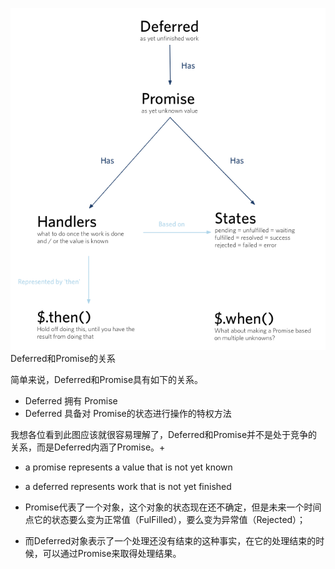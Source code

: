 ![deferred](./cfa1p.png)
Deferred和Promise的关系

简单来说，Deferred和Promise具有如下的关系。
* Deferred 拥有 Promise
* Deferred 具备对 Promise的状态进行操作的特权方法

我想各位看到此图应该就很容易理解了，Deferred和Promise并不是处于竞争的关系，而是Deferred内涵了Promise。+


* a promise represents a value that is not yet known
* a deferred represents work that is not yet finished

* Promise代表了一个对象，这个对象的状态现在还不确定，但是未来一个时间点它的状态要么变为正常值（FulFilled），要么变为异常值（Rejected）；

* 而Deferred对象表示了一个处理还没有结束的这种事实，在它的处理结束的时候，可以通过Promise来取得处理结果。